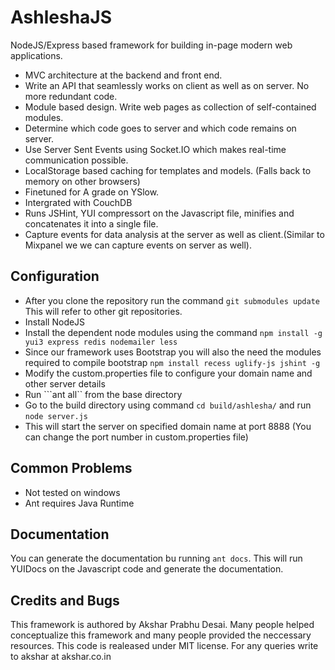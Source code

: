 AshleshaJS
=============

NodeJS/Express based framework for building in-page modern web applications.

* MVC architecture at the backend and front end.
* Write an API that seamlessly works on client as well as on server. No more redundant code.
* Module based design. Write web pages as collection of self-contained modules.
* Determine which code goes to server and which code remains on server.
* Use Server Sent Events using Socket.IO which makes real-time communication possible.
* LocalStorage based caching for templates and models. (Falls back to memory on other browsers)
* Finetuned for A grade on YSlow. 
* Intergrated with CouchDB
* Runs JSHint, YUI compressort on the Javascript file, minifies and concatenates it into a single file.
* Capture events for data analysis at the server as well as client.(Similar to Mixpanel we we can capture events on server as well).

Configuration
--------------

- After you clone the repository run the command ```git submodules update``` 	This will refer to other git repositories.
- Install NodeJS
- Install the dependent node modules using the command ```npm install -g yui3 express redis nodemailer less```
- Since our framework uses Bootstrap you will also the need the modules required to compile bootstrap ```npm install recess uglify-js jshint -g``` 
- Modify the custom.properties file to configure your domain name and other server details
- Run ```ant all`` from the base directory
- Go to the build directory using command  ```cd build/ashlesha/``` and run ```node server.js```
- This will start the server on specified domain name at port 8888 (You can change the port number in custom.properties file)

Common Problems
-----------------

- Not tested on windows 
- Ant requires Java Runtime 

Documentation
-----------------

You can generate the documentation bu running ```ant docs```. This will run YUIDocs on the Javascript code and generate the documentation.

Credits and Bugs
------------------
This framework is authored by Akshar Prabhu Desai. Many people helped conceptualize this framework and many people provided the neccessary resources. 
This code is realeased under MIT license. For any queries write to akshar at akshar.co.in 
